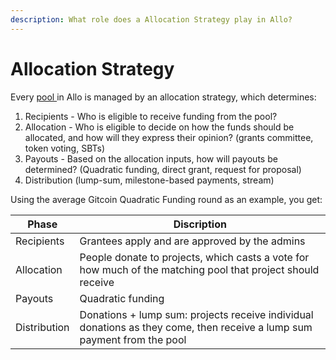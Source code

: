 ```yaml
---
description: What role does a Allocation Strategy play in Allo?
---
```


# Allocation Strategy

Every [ pool ](/overview/pool) in Allo is managed by an allocation strategy,
which determines:

1. Recipients - Who is eligible to receive funding from the pool?
2. Allocation - Who is eligible to decide on how the funds should be allocated, and how will they express their opinion? (grants committee, token voting, SBTs)
3. Payouts - Based on the allocation inputs, how will payouts be determined? (Quadratic funding, direct grant, request for proposal)
4. Distribution (lump-sum, milestone-based payments, stream)

Using the average Gitcoin Quadratic Funding round as an example, you get:

| Phase | Discription |
| ---  | ---  |
| Recipients  | Grantees apply and are approved by the admins  |
| Allocation  | People donate to projects, which casts a vote for how much of the matching pool that project should receive |
| Payouts | Quadratic funding |
| Distribution  | Donations + lump sum: projects receive individual donations as they come, then receive a lump sum payment from the pool |


